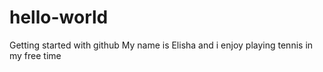 # hello-world
Getting started with github
My name is Elisha and i enjoy playing tennis in my free time
